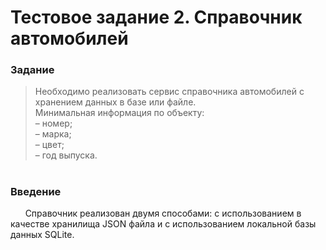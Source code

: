 # Тестовое задание 2. Справочник автомобилей
### Задание
>Необходимо реализовать сервис справочника автомобилей с хранением данных в базе или файле.
><br/>Минимальная информация по объекту:<br/> – номер;<br/> – марка;<br/> – цвет;<br/> – год выпуска.
#

### Введение
&nbsp;&nbsp;&nbsp;&nbsp;&nbsp;&nbsp;Справочник реализован двумя способами: с использованием в качестве хранилища JSON файла и с использованием локальной базы данных SQLite.
 <br/><br/>
